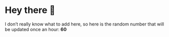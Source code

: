 # Hey there 👋

I don’t really know what to add here, so here is the random number that will be updated once an hour: **60**
